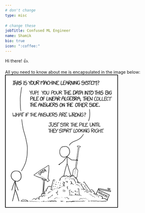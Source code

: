 ```yaml
---
# don't change
type: misc

# change these
jobTitle: Confused ML Engineer
name: Shamik
bio: true
icon: ":coffee:"
---
```


Hi there! :+1:.

All you need to know about me is encapsulated in the image below:
![Me](/assets/ml_img.png)